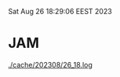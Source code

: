 Sat Aug 26 18:29:06 EEST 2023
# JAM
<a href='./cache/202308/26_18.log'>./cache/202308/26_18.log</a>
